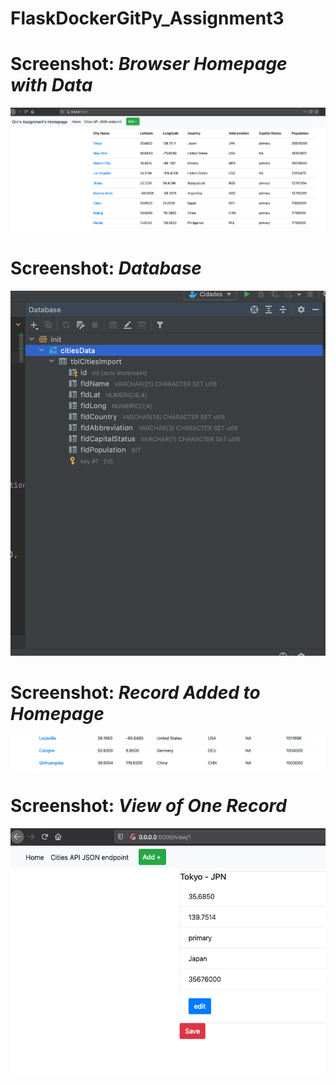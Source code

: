 # FlaskDockerGitPy_Assignment3


# Screenshot: *Browser Homepage with Data*
![First Screenshot](screenshots/browser_homepage_w_data.png)

# Screenshot: *Database*
![Second Screenshot](screenshots/db.png)

# Screenshot: *Record Added to Homepage*
![Third Screenshot](screenshots/record_deleted.png)

# Screenshot: *View of One Record*
![First Screenshot](screenshots/view_of_one_record.png)
